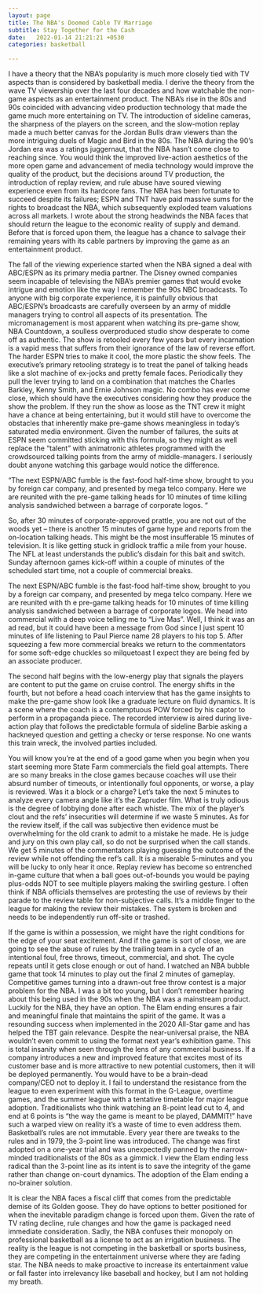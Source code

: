 ```yaml
---
layout: page
title: The NBA's Doomed Cable TV Marriage
subtitle: Stay Together for the Cash
date:   2022-01-14 21:21:21 +0530
categories: basketball

---
```


I have a theory that the NBA’s popularity is much more closely tied with TV aspects than is considered by basketball media. I derive the theory from the wave TV viewership
over the last four decades and how watchable the non-game aspects as an entertainment product. The NBA’s rise in the 80s and 90s coincided with advancing video production
technology that made the game much more entertaining on TV. The introduction of sideline cameras, the sharpness of the players on the screen, and the slow-motion replay made
a much better canvas for the Jordan Bulls draw viewers than the more intriguing duels of Magic and Bird in the 80s.  The NBA during the 90’s Jordan era was a ratings juggernaut,
that the NBA hasn’t come close to reaching since.  You would think the improved live-action aesthetics of the more open game and advancement of media technology would improve
the quality of the product, but the decisions around TV production, the introduction of replay review, and rule abuse have soured viewing experience even from its hardcore fans.
The NBA has been fortunate to succeed despite its failures; ESPN and TNT have paid massive sums for the rights to broadcast the NBA, which subsequently exploded team
valuations across all markets. I wrote about the strong headwinds the NBA faces that should return the league to the economic reality of supply and demand. Before that
is forced upon them, the league has a chance to salvage their remaining years with its cable partners by improving the game as an entertainment product.

The fall of the viewing experience started when the NBA signed a deal with ABC/ESPN as its primary media partner. The Disney owned companies seem incapable of televising
the NBA’s premier games that would evoke intrigue and emotion like the way I remember the 90s NBC broadcasts. To anyone with big corporate experience, it is painfully
obvious that ABC/ESPN’s broadcasts are carefully overseen by an army of middle managers trying to control all aspects of its presentation. The micromanagement is most
apparent when watching its pre-game show, NBA Countdown, a soulless overproduced studio show desperate to come off as authentic.  The show is retooled every few years
but every incarnation is a vapid mess that suffers from their ignorance of the law of reverse effort. The harder ESPN tries to make it cool, the more plastic the show feels.
The executive’s primary retooling strategy is to treat the panel of talking heads like a slot machine of ex-jocks and pretty female faces. Periodically they pull the
lever trying to land on a combination that matches the Charles Barkley, Kenny Smith, and Ernie Johnson magic. No combo has ever come close, which should have the
executives considering how they produce the show the problem. If they run the show as loose as the TNT crew it might have a chance at being entertaining,
but it would still have to overcome the obstacles that inherently make pre-game shows meaningless in today’s saturated media environment. Given the number of failures,
the suits at ESPN seem committed sticking with this formula, so they might as well replace the “talent” with animatronic athletes programmed with the crowdsourced
talking points from the army of middle-managers. I seriously doubt anyone watching this garbage would notice the difference.

“The next ESPN/ABC fumble is the fast-food half-time show, brought to you by foreign car company, and presented by mega telco company. Here we are reunited
with the pre-game talking heads for 10 minutes of time killing analysis sandwiched between a barrage of corporate logos. “

So, after 30 minutes of corporate-approved prattle, you are not out of the woods yet – there is another 15 minutes of game hype and reports from the
on-location talking heads. This might be the most insufferable 15 minutes of television. It is like getting stuck in gridlock traffic a mile from your house. 
The NFL at least understands the public’s disdain for this bait and switch. Sunday afternoon games kick-off within a couple of minutes of the scheduled start time,
not a couple of commercial breaks.

The next ESPN/ABC fumble is the fast-food half-time show, brought to you by a foreign car company, and presented by mega telco company. Here we are reunited with th
e pre-game talking heads for 10 minutes of time killing analysis sandwiched between a barrage of corporate logos. We head into commercial with a deep voice telling
me to “Live Mas”. Well, I think it was an ad read, but it could have been a message from God since I just spent 10 minutes of life listening to Paul Pierce name 28 players to his top 5. After squeezing a few more commercial breaks we return to the commentators for some soft-edge chuckles so milquetoast I expect they are being fed by an associate producer.

The second half begins with the low-energy play that signals the players are content to put the game on cruise control. The energy shifts in the fourth, but not
before a head coach interview that has the game insights to make the pre-game show look like a graduate lecture on fluid dynamics. It is a scene where the coach 
is a contemptuous POW forced by his captor to perform in a propaganda piece. The recorded interview is aired during live-action play that follows the predictable
formula of sideline Barbie asking a hackneyed question and getting a checky or terse response. No one wants this train wreck, the involved parties included.  

You will know you’re at the end of a good game when you begin when you start seeming more State Farm commercials the field goal attempts. There are so many
breaks in the close games because coaches will use their absurd number of timeouts, or intentionally foul opponents, or worse, a play is reviewed. Was it a
block or a charge? Let’s take the next 5 minutes to analyze every camera angle like it’s the Zapruder film. What is truly odious is the degree of lobbying done
after each whistle. The mix of the player’s clout and the refs’ insecurities will determine if we waste 5 minutes. As for the review itself, if the call was
subjective then evidence must be overwhelming for the old crank to admit to a mistake he made. He is judge and jury on this own play call, so do not be surprised when
the call stands. We get 5 minutes of the commentators playing guessing the outcome of the review while not offending the ref’s call. It is a miserable 5-minutes and
you will be lucky to only hear it once. Replay review has become so entrenched in-game culture that when a ball goes out-of-bounds you would be paying plus-odds NOT
to see multiple players making the swirling gesture. I often think if NBA officials themselves are protesting the use of reviews by their parade to the review table for non-subjective calls. It’s a middle finger to the league for making the review their mistakes. The system is broken and needs to be independently run off-site or trashed.


If the game is within a possession, we might have the right conditions for the edge of your seat excitement. And if the game is sort of close, we are going to
see the abuse of rules by the trailing team in a cycle of an intentional foul, free throws, timeout, commercial, and shot. The cycle repeats until it gets close
enough or out of hand. I watched an NBA bubble game that took 14 minutes to play out the final 2 minutes of gameplay. Competitive games turning into a drawn-out
free throw contest is a major problem for the NBA. I was a bit too young, but I don’t remember hearing about this being used in the 90s when the NBA was a mainstream
product. Luckily for the NBA, they have an option. The Elam ending ensures a fair and meaningful finale that maintains the spirit of the game. It was a resounding 
success when implemented in the 2020 All-Star game and has helped the TBT gain relevance. Despite the near-universal praise, the NBA wouldn’t even commit to 
using the format next year’s exhibition game. This is total insanity when seen through the lens of any commercial business. If a company introduces a new and
improved feature that excites most of its customer base and is more attractive to new potential customers, then it will be deployed permanently. You would have 
to be a brain-dead company/CEO not to deploy it. I fail to understand the resistance from the league to even experiment with this format in the G-League, 
overtime games, and the summer league with a tentative timetable for major league adoption. Traditionalists who think watching an 8-point lead cut to 4,
and end at 6 points is “the way the game is meant to be played, DAMMIT!” have such a warped view on reality it’s a waste of time to even address them.
Basketball’s rules are not immutable. Every year there are tweaks to the rules and in 1979, the 3-point line was introduced. The change was first adopted 
on a one-year trial and was unexpectedly panned by the narrow-minded traditionalists of the 80s as a gimmick. I view the Elam ending less radical than the
3-point line as its intent is to save the integrity of the game rather than change on-court dynamics. The adoption of the Elam ending a no-brainer solution.

 

It is clear the NBA faces a fiscal cliff that comes from the predictable demise of its Golden goose. They do have options to better positioned for when the
inevitable paradigm change is forced upon them. Given the rate of TV rating decline, rule changes and how the game is packaged need immediate consideration.
Sadly, the NBA confuses their monopoly on professional basketball as a license to act as an irrigation business. The reality is the league is not competing
in the basketball or sports business, they are competing in the entertainment universe where they are fading star. The NBA needs to make proactive to increase
its entertainment value or fall faster into irrelevancy like baseball and hockey, but I am not holding my breath.
